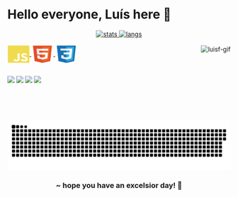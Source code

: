<h1> Hello everyone, Luís here 💙 </h1>
<a href="https://github.com/luisf-csdev">
<div align="center">
    <img height=210em alt="stats" src="https://github-readme-stats.vercel.app/api?username=luisf-csdev&include_all_commits&count_private=true&show_icons=true&theme=react">
    <img height=210em alt="langs" src="https://github-readme-stats.vercel.app/api/top-langs/?username=luisf-csdev&layout=compact&theme=react">
</div>
<div style="display: inline_block"><br>
    <img align="center" alt="luisf-js" height="40" width="50" src="https://raw.githubusercontent.com/devicons/devicon/master/icons/javascript/javascript-plain.svg">
    <img align="center" alt="luisf-html" height="40" width="50" src="https://raw.githubusercontent.com/devicons/devicon/master/icons/html5/html5-original.svg">
    <img align="center" alt="luisf-css" height="40" width="50" src="https://raw.githubusercontent.com/devicons/devicon/master/icons/css3/css3-original.svg">
    <img align="right" alt="luisf-gif" height="170" src= "https://user-images.githubusercontent.com/105379183/168210548-f2f75da7-8a9b-4c4b-aee6-e33e2a8933f3.gif">
    <!--gif credits to @julitronix and to my love that made me this pic-->
</div>

##
    
<div>
    <a href="mailto:luisf.csdev@gmail.com" target="_blank" rel="noreferrer noopener"> <img src="https://img.shields.io/badge/Gmail-D14836?style=for-the-badge&logo=gmail&logoColor=white"></a>
    <a href="https://www.linkedin.com/in/luisf-csdev" target="_blank" rel="noreferrer noopener"> <img src="https://img.shields.io/badge/LinkedIn-0077B5?style=for-the-badge&logo=linkedin&logoColor=white"></a>
    <a href="https://www.instagram.com/luisf.csdev/" target="_blank" rel="noreferrer noopener"> <img src="https://img.shields.io/badge/Instagram-E4405F?style=for-the-badge&logo=instagram&logoColor=white"></a>
    <a href="https://twitter.com/luisf_csdev" target="_blank" rel="noreferrer noopener"> <img src="https://img.shields.io/badge/Twitter-1DA1F2?style=for-the-badge&logo=twitter&logoColor=white"></a>
</div>  

![Snake animation](https://github.com/luisf-csdev/luisf-csdev/blob/output/github-contribution-grid-snake.svg)

<h3 align="center"> ~ hope you have an excelsior day! 🌌</h3>
